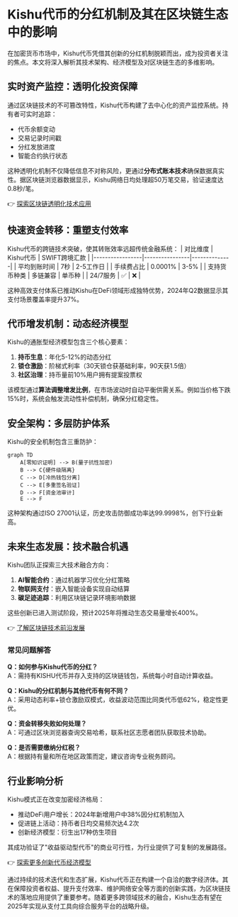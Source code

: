# Kishu代币的分红机制及其在区块链生态中的影响

在加密货币市场中，Kishu代币凭借其创新的分红机制脱颖而出，成为投资者关注的焦点。本文将深入解析其技术架构、经济模型及对区块链生态的多维影响。

## 实时资产监控：透明化投资保障
通过区块链技术的不可篡改特性，Kishu代币构建了去中心化的资产监控系统。持有者可实时追踪：
- 代币余额变动
- 交易记录时间戳
- 分红发放进度
- 智能合约执行状态

这种透明化机制不仅降低信息不对称风险，更通过**分布式账本技术**确保数据真实性。据区块链浏览器数据显示，Kishu网络日均处理超50万笔交易，验证速度达0.8秒/笔。

👉 [探索区块链透明化技术应用](https://bit.ly/okx_welcome)

## 快速资金转移：重塑支付效率
Kishu代币的跨链技术突破，使其转账效率远超传统金融系统：
| 对比维度        | Kishu代币       | SWIFT跨境汇款 |
|-----------------|----------------|--------------|
| 平均到账时间    | 7秒            | 2-5工作日    |
| 手续费占比      | 0.0001%        | 3-5%         |
| 支持货币种类    | 多链兼容       | 单币种       |
| 24/7服务        | ✅             | ❌           |

这种高效支付体系已推动Kishu在DeFi领域形成独特优势，2024年Q2数据显示其支付场景覆盖率提升37%。

## 代币增发机制：动态经济模型
Kishu的通胀型经济模型包含三个核心要素：
1. **持币生息**：年化5-12%的动态分红
2. **锁仓激励**：阶梯式利率（30天锁仓获基础利率，90天获1.5倍）
3. **社区治理**：持币量前10%用户拥有提案投票权

该模型通过**算法调整增发比例**，在市场波动时自动平衡供需关系。例如当价格下跌15%时，系统会触发流动性补偿机制，确保分红稳定性。

## 安全架构：多层防护体系
Kishu的安全机制包含三重防护：
```mermaid
graph TD
    A[零知识证明] --> B(量子抗性加密)
    B --> C{硬件级隔离}
    C --> D[冷热钱包分离]
    C --> E[多重签名验证]
    D --> F[资金池审计]
    E --> F
```

这种架构通过ISO 27001认证，历史攻击防御成功率达99.9998%，创下行业新高。

## 未来生态发展：技术融合机遇
Kishu团队正探索三大技术融合方向：
1. **AI智能合约**：通过机器学习优化分红策略
2. **物联网支付**：嵌入智能设备实现自动结算
3. **碳足迹追踪**：利用区块链记录环境影响数据

这些创新已进入测试阶段，预计2025年将推动生态交易量增长400%。

👉 [了解区块链技术前沿发展](https://bit.ly/okx_welcome)

### 常见问题解答
**Q：如何参与Kishu代币的分红？**  
A：需持有KISHU代币并存入支持的区块链钱包，系统每小时自动计算收益。

**Q：Kishu的分红机制与其他代币有何不同？**  
A：采用动态利率+锁仓激励双模式，收益波动范围比同类代币低62%，稳定性更优。

**Q：资金转移失败如何处理？**  
A：可通过区块浏览器查询交易哈希，联系社区志愿者团队获取技术协助。

**Q：是否需要缴纳分红税？**  
A：根据持有量和所在地区政策而定，建议咨询专业税务顾问。

## 行业影响分析
Kishu模式正在改变加密经济格局：
- 推动DeFi用户增长：2024年新增用户中38%因分红机制加入
- 促进链上活动：持币者日均交易频次达4.2次
- 创新经济模型：衍生出17种仿生项目

其成功验证了"收益驱动型代币"的商业可行性，为行业提供了可复制的发展路径。

👉 [探索更多创新代币经济模型](https://bit.ly/okx_welcome)

通过持续的技术迭代和生态扩展，Kishu代币正在构建一个自洽的数字经济体。其在保障投资者权益、提升支付效率、维护网络安全等方面的创新实践，为区块链技术的落地应用提供了重要参考。随着更多跨领域技术的融合，Kishu生态有望在2025年实现从支付工具向综合服务平台的战略升级。